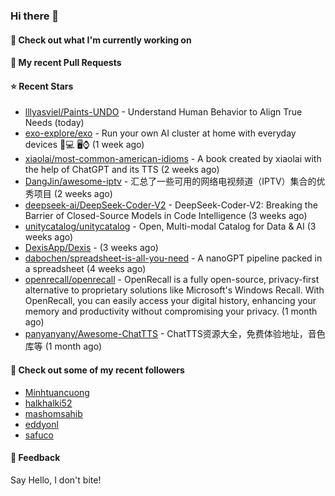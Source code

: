 ### Hi there 👋

#### 👷 Check out what I'm currently working on

#### 🔨 My recent Pull Requests


#### ⭐ Recent Stars

- [lllyasviel/Paints-UNDO](https://github.com/lllyasviel/Paints-UNDO) - Understand Human Behavior to Align True Needs (today)
- [exo-explore/exo](https://github.com/exo-explore/exo) - Run your own AI cluster at home with everyday devices 📱💻 🖥️⌚ (1 week ago)
- [xiaolai/most-common-american-idioms](https://github.com/xiaolai/most-common-american-idioms) - A book created by xiaolai with the help of ChatGPT and its TTS (2 weeks ago)
- [DangJin/awesome-iptv](https://github.com/DangJin/awesome-iptv) - 汇总了一些可用的网络电视频道（IPTV）集合的优秀项目 (2 weeks ago)
- [deepseek-ai/DeepSeek-Coder-V2](https://github.com/deepseek-ai/DeepSeek-Coder-V2) - DeepSeek-Coder-V2: Breaking the Barrier of Closed-Source Models in Code Intelligence (3 weeks ago)
- [unitycatalog/unitycatalog](https://github.com/unitycatalog/unitycatalog) - Open, Multi-modal Catalog for Data &amp; AI (3 weeks ago)
- [DexisApp/Dexis](https://github.com/DexisApp/Dexis) -  (3 weeks ago)
- [dabochen/spreadsheet-is-all-you-need](https://github.com/dabochen/spreadsheet-is-all-you-need) - A nanoGPT pipeline packed in a spreadsheet (4 weeks ago)
- [openrecall/openrecall](https://github.com/openrecall/openrecall) - OpenRecall is a fully open-source, privacy-first alternative to proprietary solutions like Microsoft&#39;s Windows Recall. With OpenRecall, you can easily access your digital history, enhancing your memory and productivity without compromising your privacy. (1 month ago)
- [panyanyany/Awesome-ChatTTS](https://github.com/panyanyany/Awesome-ChatTTS) - ChatTTS资源大全，免费体验地址，音色库等 (1 month ago)

#### 👯 Check out some of my recent followers

- [Minhtuancuong](https://github.com/Minhtuancuong)
- [halkhalki52](https://github.com/halkhalki52)
- [mashomsahib](https://github.com/mashomsahib)
- [eddyonl](https://github.com/eddyonl)
- [safuco](https://github.com/safuco)

#### 💬 Feedback

Say Hello, I don't bite!